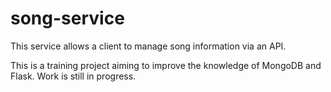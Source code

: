 # song-service

This service allows a client to manage song information via an API.

This is a training project aiming to improve the knowledge of MongoDB and Flask. Work is still in progress.
